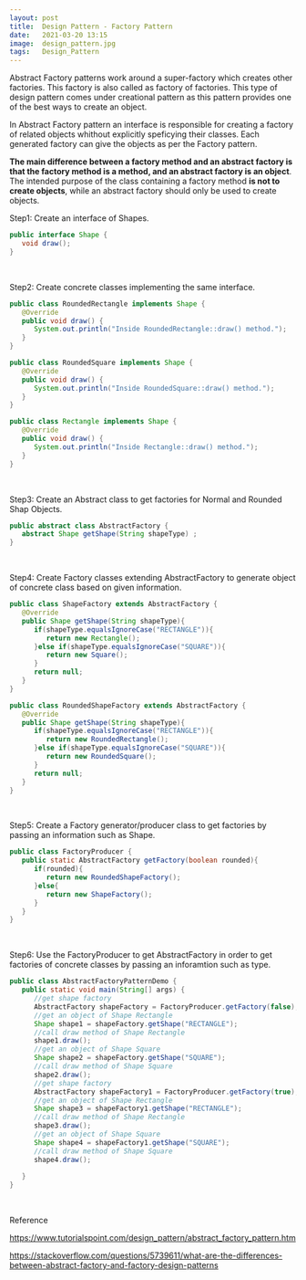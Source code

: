 ```yaml
---
layout: post 
title:  Design Pattern - Factory Pattern
date:   2021-03-20 13:15
image:  design_pattern.jpg
tags:   Design_Pattern
---
```


Abstract Factory patterns work around a super-factory which creates other factories. This factory is also called as factory of factories. This type of design pattern comes under creational pattern as this pattern provides one of the best ways to create an object.

In Abstract Factory pattern an interface is responsible for creating a factory of related objects whithout explicitly speficying their classes. Each generated factory can give the objects as per the Factory pattern.

**The main difference between a factory method and an abstract factory is that the factory method is a method, and an abstract factory is an object**. The intended purpose of the class containing a factory method **is not to create objects**, while an abstract factory should only be used to create objects.

Step1: Create an interface of Shapes.

```java
public interface Shape {
   void draw();
}
```

<!-- Line breaks -->
<br />

Step2: Create concrete classes implementing the same interface.

```java
public class RoundedRectangle implements Shape {
   @Override
   public void draw() {
      System.out.println("Inside RoundedRectangle::draw() method.");
   }
}

public class RoundedSquare implements Shape {
   @Override
   public void draw() {
      System.out.println("Inside RoundedSquare::draw() method.");
   }
}

public class Rectangle implements Shape {
   @Override
   public void draw() {
      System.out.println("Inside Rectangle::draw() method.");
   }
}
```

<!-- Line breaks -->
<br />

Step3: Create an Abstract class to get factories for Normal and Rounded Shap Objects.

```java
public abstract class AbstractFactory {
   abstract Shape getShape(String shapeType) ;
}
```

<!-- Line breaks -->
<br />

Step4: Create Factory classes extending AbstractFactory to generate object of concrete class based on given information.

```java
public class ShapeFactory extends AbstractFactory {
   @Override
   public Shape getShape(String shapeType){    
      if(shapeType.equalsIgnoreCase("RECTANGLE")){
         return new Rectangle();         
      }else if(shapeType.equalsIgnoreCase("SQUARE")){
         return new Square();
      }	 
      return null;
   }
}

public class RoundedShapeFactory extends AbstractFactory {
   @Override
   public Shape getShape(String shapeType){    
      if(shapeType.equalsIgnoreCase("RECTANGLE")){
         return new RoundedRectangle();         
      }else if(shapeType.equalsIgnoreCase("SQUARE")){
         return new RoundedSquare();
      }	 
      return null;
   }
}
```

<!-- Line breaks -->
<br />

Step5: Create a Factory generator/producer class to get factories by passing an information such as Shape.

```java
public class FactoryProducer {
   public static AbstractFactory getFactory(boolean rounded){   
      if(rounded){
         return new RoundedShapeFactory();         
      }else{
         return new ShapeFactory();
      }
   }
}
```

<!-- Line breaks -->
<br />

Step6: Use the FactoryProducer to get AbstractFactory in order to get factories of concrete classes by passing an inforamtion such as type.

```java
public class AbstractFactoryPatternDemo {
   public static void main(String[] args) {
      //get shape factory
      AbstractFactory shapeFactory = FactoryProducer.getFactory(false);
      //get an object of Shape Rectangle
      Shape shape1 = shapeFactory.getShape("RECTANGLE");
      //call draw method of Shape Rectangle
      shape1.draw();
      //get an object of Shape Square 
      Shape shape2 = shapeFactory.getShape("SQUARE");
      //call draw method of Shape Square
      shape2.draw();
      //get shape factory
      AbstractFactory shapeFactory1 = FactoryProducer.getFactory(true);
      //get an object of Shape Rectangle
      Shape shape3 = shapeFactory1.getShape("RECTANGLE");
      //call draw method of Shape Rectangle
      shape3.draw();
      //get an object of Shape Square 
      Shape shape4 = shapeFactory1.getShape("SQUARE");
      //call draw method of Shape Square
      shape4.draw();
      
   }
}
```

<!-- Line breaks -->
<br />


Reference

<https://www.tutorialspoint.com/design_pattern/abstract_factory_pattern.htm>

<https://stackoverflow.com/questions/5739611/what-are-the-differences-between-abstract-factory-and-factory-design-patterns>